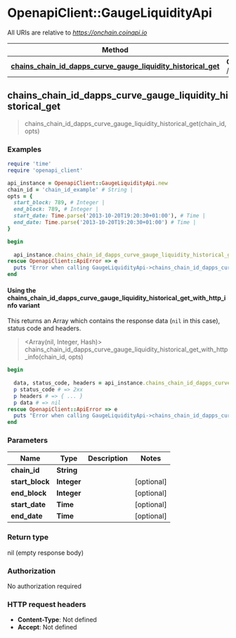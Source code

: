 # OpenapiClient::GaugeLiquidityApi

All URIs are relative to *https://onchain.coinapi.io*

| Method | HTTP request | Description |
| ------ | ------------ | ----------- |
| [**chains_chain_id_dapps_curve_gauge_liquidity_historical_get**](GaugeLiquidityApi.md#chains_chain_id_dapps_curve_gauge_liquidity_historical_get) | **GET** /chains/{chain_id}/dapps/curve/gaugeLiquidity/historical |  |


## chains_chain_id_dapps_curve_gauge_liquidity_historical_get

> chains_chain_id_dapps_curve_gauge_liquidity_historical_get(chain_id, opts)



### Examples

```ruby
require 'time'
require 'openapi_client'

api_instance = OpenapiClient::GaugeLiquidityApi.new
chain_id = 'chain_id_example' # String | 
opts = {
  start_block: 789, # Integer | 
  end_block: 789, # Integer | 
  start_date: Time.parse('2013-10-20T19:20:30+01:00'), # Time | 
  end_date: Time.parse('2013-10-20T19:20:30+01:00') # Time | 
}

begin
  
  api_instance.chains_chain_id_dapps_curve_gauge_liquidity_historical_get(chain_id, opts)
rescue OpenapiClient::ApiError => e
  puts "Error when calling GaugeLiquidityApi->chains_chain_id_dapps_curve_gauge_liquidity_historical_get: #{e}"
end
```

#### Using the chains_chain_id_dapps_curve_gauge_liquidity_historical_get_with_http_info variant

This returns an Array which contains the response data (`nil` in this case), status code and headers.

> <Array(nil, Integer, Hash)> chains_chain_id_dapps_curve_gauge_liquidity_historical_get_with_http_info(chain_id, opts)

```ruby
begin
  
  data, status_code, headers = api_instance.chains_chain_id_dapps_curve_gauge_liquidity_historical_get_with_http_info(chain_id, opts)
  p status_code # => 2xx
  p headers # => { ... }
  p data # => nil
rescue OpenapiClient::ApiError => e
  puts "Error when calling GaugeLiquidityApi->chains_chain_id_dapps_curve_gauge_liquidity_historical_get_with_http_info: #{e}"
end
```

### Parameters

| Name | Type | Description | Notes |
| ---- | ---- | ----------- | ----- |
| **chain_id** | **String** |  |  |
| **start_block** | **Integer** |  | [optional] |
| **end_block** | **Integer** |  | [optional] |
| **start_date** | **Time** |  | [optional] |
| **end_date** | **Time** |  | [optional] |

### Return type

nil (empty response body)

### Authorization

No authorization required

### HTTP request headers

- **Content-Type**: Not defined
- **Accept**: Not defined

